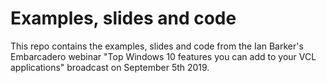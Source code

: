 
# Examples, slides and code

This repo contains the examples, slides and code from the Ian Barker's Embarcadero webinar "Top Windows 10 features you can add to your VCL applications" broadcast on September 5th 2019.

